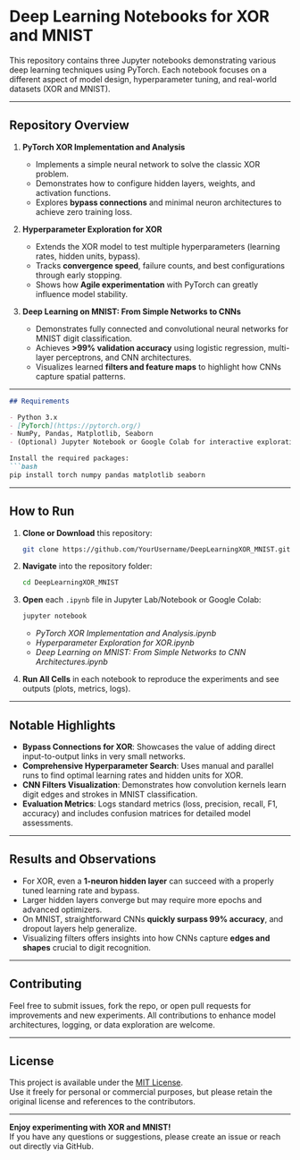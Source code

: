 
# Deep Learning Notebooks for XOR and MNIST

This repository contains three Jupyter notebooks demonstrating various deep learning techniques using PyTorch. Each notebook focuses on a different aspect of model design, hyperparameter tuning, and real-world datasets (XOR and MNIST).

---

## Repository Overview

1. **PyTorch XOR Implementation and Analysis**  
   - Implements a simple neural network to solve the classic XOR problem.  
   - Demonstrates how to configure hidden layers, weights, and activation functions.  
   - Explores **bypass connections** and minimal neuron architectures to achieve zero training loss.

2. **Hyperparameter Exploration for XOR**  
   - Extends the XOR model to test multiple hyperparameters (learning rates, hidden units, bypass).  
   - Tracks **convergence speed**, failure counts, and best configurations through early stopping.  
   - Shows how **Agile experimentation** with PyTorch can greatly influence model stability.

3. **Deep Learning on MNIST: From Simple Networks to CNNs**  
   - Demonstrates fully connected and convolutional neural networks for MNIST digit classification.  
   - Achieves **>99% validation accuracy** using logistic regression, multi-layer perceptrons, and CNN architectures.  
   - Visualizes learned **filters and feature maps** to highlight how CNNs capture spatial patterns.

---
```markdown
## Requirements

- Python 3.x  
- [PyTorch](https://pytorch.org/)  
- NumPy, Pandas, Matplotlib, Seaborn  
- (Optional) Jupyter Notebook or Google Colab for interactive exploration

Install the required packages:
```bash
pip install torch numpy pandas matplotlib seaborn
```

---

## How to Run

1. **Clone or Download** this repository:
   ```bash
   git clone https://github.com/YourUsername/DeepLearningXOR_MNIST.git
   ```
2. **Navigate** into the repository folder:
   ```bash
   cd DeepLearningXOR_MNIST
   ```
3. **Open** each `.ipynb` file in Jupyter Lab/Notebook or Google Colab:
   ```bash
   jupyter notebook
   ```
   - _PyTorch XOR Implementation and Analysis.ipynb_
   - _Hyperparameter Exploration for XOR.ipynb_
   - _Deep Learning on MNIST: From Simple Networks to CNN Architectures.ipynb_

4. **Run All Cells** in each notebook to reproduce the experiments and see outputs (plots, metrics, logs).

---

## Notable Highlights

- **Bypass Connections for XOR**: Showcases the value of adding direct input-to-output links in very small networks.  
- **Comprehensive Hyperparameter Search**: Uses manual and parallel runs to find optimal learning rates and hidden units for XOR.  
- **CNN Filters Visualization**: Demonstrates how convolution kernels learn digit edges and strokes in MNIST classification.  
- **Evaluation Metrics**: Logs standard metrics (loss, precision, recall, F1, accuracy) and includes confusion matrices for detailed model assessments.

---

## Results and Observations

- For XOR, even a **1-neuron hidden layer** can succeed with a properly tuned learning rate and bypass.  
- Larger hidden layers converge but may require more epochs and advanced optimizers.  
- On MNIST, straightforward CNNs **quickly surpass 99% accuracy**, and dropout layers help generalize.  
- Visualizing filters offers insights into how CNNs capture **edges and shapes** crucial to digit recognition.

---

## Contributing

Feel free to submit issues, fork the repo, or open pull requests for improvements and new experiments. All contributions to enhance model architectures, logging, or data exploration are welcome.

---

## License

This project is available under the [MIT License](LICENSE).  
Use it freely for personal or commercial purposes, but please retain the original license and references to the contributors.

---

**Enjoy experimenting with XOR and MNIST!**  
If you have any questions or suggestions, please create an issue or reach out directly via GitHub.
```
